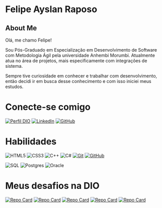 # Felipe Ayslan Raposo

## About Me

Olá, me chamo Felipe!

Sou Pós-Graduado em Especialização em Desenvolvimento de Software com Metodologia Ágil pela universidade Anhembi Morumbi. Atualmente atua no área de projetos, mais especificamente com integrações de sistema.

Sempre tive curiosidade em conhecer e trabalhar com desenvolvimento, então decidi ir em busca desse conhecimento e com isso iniciei meus estudos.


# Conecte-se comigo
[![Perfil DIO](https://img.shields.io/badge/-Meu%20Perfil%20na%20DIO-30A3DC?style=for-the-badge)](https://www.dio.me/users/felipe_ayslan) [![LinkedIn](https://img.shields.io/badge/LinkedIn-000?style=for-the-badge&logo=linkedin&logoColor=0E76A8)](https://www.linkedin.com/in/felipe-raposo-7535aa281/) [![GitHub](https://img.shields.io/badge/GitHub-000?style=for-the-badge&logo=github&logoColor=30A3DC)](https://github.com/felipeayslanraposo)

# Habilidades
![HTML5](https://img.shields.io/badge/HTML5-000?style=for-the-badge&logo=html5) ![CSS3](https://img.shields.io/badge/CSS3-000?style=for-the-badge&logo=css3&logoColor=264CE4) ![C++](https://img.shields.io/badge/C%2B%2B-000?style=for-the-badge&logo=c%2B%2B&logoColor=00599C) ![C#](https://img.shields.io/badge/c%23-%23239120.svg?style=for-the-badge&logo=c-sharp&logoColor=white) [![Git](https://img.shields.io/badge/Git-000?style=for-the-badge&logo=git&logoColor=E94D5F)](https://git-scm.com/doc) 
[![GitHub](https://img.shields.io/badge/GitHub-000?style=for-the-badge&logo=github&logoColor=30A3DC)](https://docs.github.com/)


![SQL](https://img.shields.io/badge/sql-black?style=for-the-badge&logo=SQL&logoColor=white)
![Postgres](https://img.shields.io/badge/postgres-black?style=for-the-badge&logo=postgresql&logoColor=white) ![Oracle](https://img.shields.io/badge/oracle-red?style=for-the-badge&logo=Oracle&logoColor=white)


# Meus desafios na DIO
[![Repo Card](https://github-readme-stats.vercel.app/api/pin/?username=felipeayslanraposo&repo=trilha-net-fundamentos-desafio&bg_color=000&border_color=30A3DC&show_icons=true&icon_color=30A3DC&title_color=E94D5F&text_color=FFF)](https://github.com/felipeayslanraposo/trilha-net-fundamentos-desafio) 
[![Repo Card](https://github-readme-stats.vercel.app/api/pin/?username=felipeayslanraposo&repo=trilha-net-testes-unitarios-desafio&bg_color=000&border_color=30A3DC&show_icons=true&icon_color=30A3DC&title_color=E94D5F&text_color=FFF)](https://github.com/felipeayslanraposo/trilha-net-testes-unitarios-desafio) [![Repo Card](https://github-readme-stats.vercel.app/api/pin/?username=felipeayslanraposo&repo=trilha-net-banco-de-dados-desafio&bg_color=000&border_color=30A3DC&show_icons=true&icon_color=30A3DC&title_color=E94D5F&text_color=FFF)](https://github.com/felipeayslanraposo/trilha-net-banco-de-dados-desafio) [![Repo Card](https://github-readme-stats.vercel.app/api/pin/?username=felipeayslanraposo&repo=desafioDioApi&bg_color=000&border_color=30A3DC&show_icons=true&icon_color=30A3DC&title_color=E94D5F&text_color=FFF)](https://github.com/felipeayslanraposo/desafioDioApi) [![Repo Card](https://github-readme-stats.vercel.app/api/pin/?username=felipeayslanraposo&repo=dio-lab-open-source&bg_color=000&border_color=30A3DC&show_icons=true&icon_color=30A3DC&title_color=E94D5F&text_color=FFF)](https://github.com/felipeayslanraposo/dio-lab-open-source)


